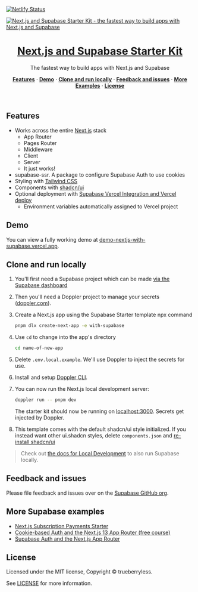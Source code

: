 [![Netlify Status](https://api.netlify.com/api/v1/badges/6e43ecd2-d64d-4487-9b23-da867b0b1c25/deploy-status)](https://app.netlify.com/sites/batch-management-system/deploys)

<a href="https://demo-nextjs-with-supabase.vercel.app/">
  <img alt="Next.js and Supabase Starter Kit - the fastest way to build apps with Next.js and Supabase" src="https://demo-nextjs-with-supabase.vercel.app/opengraph-image.png">
  <h1 align="center">Next.js and Supabase Starter Kit</h1>
</a>

<p align="center">
 The fastest way to build apps with Next.js and Supabase
</p>

<p align="center">
  <a href="#features"><strong>Features</strong></a> ·
  <a href="#demo"><strong>Demo</strong></a> ·
  <a href="#clone-and-run-locally"><strong>Clone and run locally</strong></a> ·
  <a href="#feedback-and-issues"><strong>Feedback and issues</strong></a> ·
  <a href="#more-supabase-examples"><strong>More Examples</strong></a> ·
  <a href="#license"><strong>License</strong></a>
</p>
<br/>

## Features

-   Works across the entire [Next.js](https://nextjs.org) stack
    -   App Router
    -   Pages Router
    -   Middleware
    -   Client
    -   Server
    -   It just works!
-   supabase-ssr. A package to configure Supabase Auth to use cookies
-   Styling with [Tailwind CSS](https://tailwindcss.com)
-   Components with [shadcn/ui](https://ui.shadcn.com/)
-   Optional deployment with [Supabase Vercel Integration and Vercel deploy](#deploy-your-own)
    -   Environment variables automatically assigned to Vercel project

## Demo

You can view a fully working demo at [demo-nextjs-with-supabase.vercel.app](https://demo-nextjs-with-supabase.vercel.app/).

## Clone and run locally

1. You'll first need a Supabase project which can be made [via the Supabase dashboard](https://database.new)

2. Then you'll need a Doppler project to manage your secrets ([doppler.com](https://www.doppler.com/)).

3. Create a Next.js app using the Supabase Starter template npx command

    ```bash
    pnpm dlx create-next-app -e with-supabase
    ```

4. Use `cd` to change into the app's directory

    ```bash
    cd name-of-new-app
    ```

5. Delete `.env.local.example`. We'll use Doppler to inject the secrets for use.

6. Install and setup [Doppler CLI](https://docs.doppler.com/docs/install-cli).

7. You can now run the Next.js local development server:

    ```bash
    doppler run -- pnpm dev
    ```

    The starter kit should now be running on [localhost:3000](http://localhost:3000/). Secrets get injected by Doppler.

8. This template comes with the default shadcn/ui style initialized. If you instead want other ui.shadcn styles, delete `components.json` and [re-install shadcn/ui](https://ui.shadcn.com/docs/installation/next)

> Check out [the docs for Local Development](https://supabase.com/docs/guides/getting-started/local-development) to also run Supabase locally.

## Feedback and issues

Please file feedback and issues over on the [Supabase GitHub org](https://github.com/supabase/supabase/issues/new/choose).

## More Supabase examples

-   [Next.js Subscription Payments Starter](https://github.com/vercel/nextjs-subscription-payments)
-   [Cookie-based Auth and the Next.js 13 App Router (free course)](https://youtube.com/playlist?list=PL5S4mPUpp4OtMhpnp93EFSo42iQ40XjbF)
-   [Supabase Auth and the Next.js App Router](https://github.com/supabase/supabase/tree/master/examples/auth/nextjs)

## License

Licensed under the MIT license, Copyright © trueberryless.

See [LICENSE](/LICENSE) for more information.
